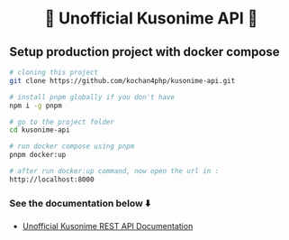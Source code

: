 <h1 align="center">🌟 Unofficial Kusonime API 🌟</h1>

## Setup production project with docker compose

```bash
# cloning this project
git clone https://github.com/kochan4php/kusonime-api.git

# install pnpm globally if you don't have
npm i -g pnpm

# go to the project folder
cd kusonime-api

# run docker compose using pnpm
pnpm docker:up

# after run docker:up command, now open the url in :
http://localhost:8000
```

### See the documentation below ⬇️
- [Unofficial Kusonime REST API Documentation](https://brick-red-cricket-gown.cyclic.app/api-docs)